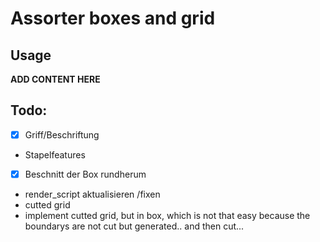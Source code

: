 # Assorter boxes and grid
## Usage

**ADD CONTENT HERE**

## Todo:
* [x] Griff/Beschriftung
* Stapelfeatures
* [x] Beschnitt der Box rundherum
* render_script aktualisieren /fixen
* cutted grid
* implement cutted grid, but in box, which is not that easy because the boundarys are not cut but generated.. and then cut...
